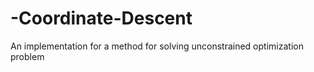 # -Coordinate-Descent
An implementation for a method for solving unconstrained optimization problem
